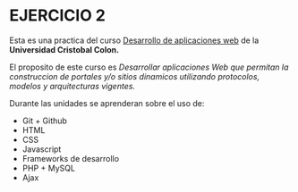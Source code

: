 # EJERCICIO 2

Esta es una practica del curso [Desarrollo de aplicaciones web](https://av-exactas.ucc.mx/course/view.php?id=296) de la **Universidad Cristobal Colon.**

El proposito de este curso es *Desarrollar aplicaciones Web que permitan la construccion de portales y/o sitios dinamicos utilizando protocolos, modelos y arquitecturas vigentes.*

Durante las unidades se aprenderan sobre el uso de:

*  Git + Github
*  HTML
*  CSS
*  Javascript
*  Frameworks de desarrollo
*  PHP + MySQL
*  Ajax
